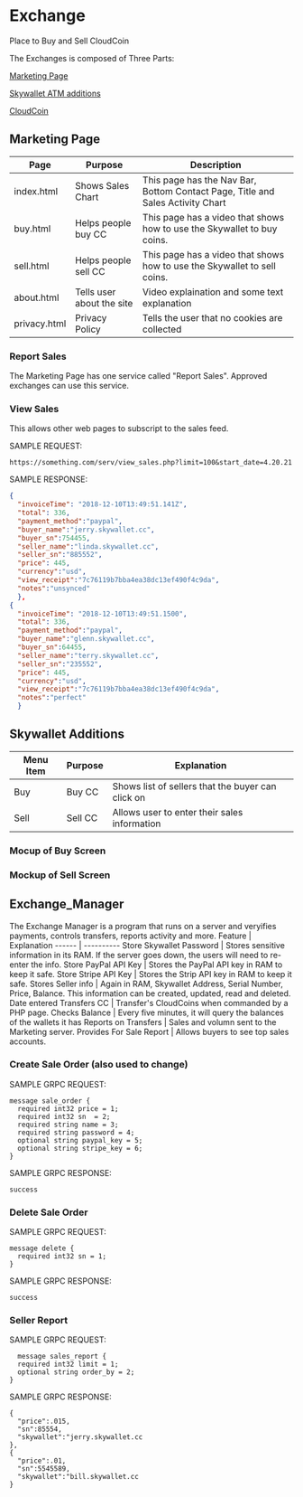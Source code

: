 # Exchange
Place to Buy and Sell CloudCoin


The Exchanges is composed of Three Parts:

[Marketing Page](README.md#marketing-page)

[Skywallet ATM additions](README.md#skywallet-atm-additions)

[CloudCoin](README.md#marketing-page)

## Marketing Page
Page | Purpose | Description
-----|----|-------
index.html | Shows Sales Chart | This page has the Nav Bar, Bottom Contact Page, Title and Sales Activity Chart
buy.html | Helps people buy CC | This page has a video that shows how to use the Skywallet to buy coins. 
sell.html | Helps people sell CC | This page has a video that shows how to use the Skywallet to sell coins. 
about.html | Tells user about the site | Video explaination and some text explanation
privacy.html | Privacy Policy |Tells the user that no cookies are collected

### Report Sales
The Marketing Page has one service called "Report Sales". Approved exchanges can use this service. 

### View Sales
This allows other web pages to subscript to the sales feed. 

SAMPLE REQUEST:
```url
https://something.com/serv/view_sales.php?limit=100&start_date=4.20.21
```
SAMPLE RESPONSE:
```json
{
  "invoiceTime": "2018-12-10T13:49:51.141Z",
  "total": 336,
  "payment_method":"paypal",
  "buyer_name":"jerry.skywallet.cc",
  "buyer_sn":754455,
  "seller_name":"linda.skywallet.cc",
  "seller_sn":"885552",
  "price": 445,
  "currency":"usd",
  "view_receipt":"7c76119b7bba4ea38dc13ef490f4c9da",
  "notes":"unsynced"
  },
{
  "invoiceTime": "2018-12-10T13:49:51.1500",
  "total": 336,
  "payment_method":"paypal",
  "buyer_name":"glenn.skywallet.cc",
  "buyer_sn":64455,
  "seller_name":"terry.skywallet.cc",
  "seller_sn":"235552",
  "price": 445,
  "currency":"usd",
  "view_receipt":"7c76119b7bba4ea38dc13ef490f4c9da",
  "notes":"perfect"
  }
```


## Skywallet Additions
Menu Item | Purpose | Explanation
----|-----|--------
Buy | Buy CC | Shows list of sellers that the buyer can click on 
Sell | Sell CC | Allows user to enter their sales information

### Mocup of Buy Screen


### Mockup of Sell Screen



## Exchange_Manager
The Exchange Manager is a program that runs on a server and veryifies payments, controls transfers, reports activity and more. 
Feature | Explanation
------ | ----------
Store Skywallet Password | Stores sensitive information in its RAM. If the server goes down, the users will need to re-enter the info. 
Store PayPal API Key | Stores the PayPal API key in RAM to keep it safe. 
Store Stripe API Key | Stores the Strip API key in RAM to keep it safe. 
Stores Seller info | Again in RAM, Skywallet Address, Serial Number, Price, Balance. This information can be created, updated, read and deleted. Date entered
Transfers CC | Transfer's CloudCoins when commanded by a PHP page. 
Checks Balance | Every five minutes, it will query the balances of the wallets it has 
Reports on Transfers | Sales and volumn sent to the Marketing server. 
Provides For Sale Report | Allows buyers to see top sales accounts. 



### Create Sale Order (also used to change)
SAMPLE GRPC REQUEST:
```GPRC
message sale_order {
  required int32 price = 1;
  required int32 sn  = 2;
  required string name = 3;
  required string password = 4;
  optional string paypal_key = 5;
  optional string stripe_key = 6;
}
```
SAMPLE GRPC RESPONSE:
```
success
```

### Delete Sale Order
SAMPLE GRPC REQUEST:
```GPRC
message delete {
  required int32 sn = 1;
}
```
SAMPLE GRPC RESPONSE:
```
success
```

### Seller Report
SAMPLE GRPC REQUEST:
```GPRC
  message sales_report {
  required int32 limit = 1;
  optional string order_by = 2;
}
```
SAMPLE GRPC RESPONSE:
```
{
  "price":.015,
  "sn":85554,
  "skywallet":"jerry.skywallet.cc
},
{
  "price":.01,
  "sn":5545589,
  "skywallet":"bill.skywallet.cc
}
```







